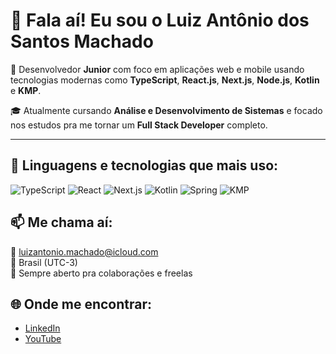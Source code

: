 # 👋 Fala aí! Eu sou o Luiz Antônio dos Santos Machado

🎯 Desenvolvedor **Junior** com foco em aplicações web e mobile usando tecnologias modernas como **TypeScript**, **React.js**, **Next.js**, **Node.js**, **Kotlin** e **KMP**.

🎓 Atualmente cursando **Análise e Desenvolvimento de Sistemas** e focado nos estudos pra me tornar um **Full Stack Developer** completo.

---

## 🧠 Linguagens e tecnologias que mais uso:

![TypeScript](https://img.shields.io/badge/-TypeScript-3178C6?style=for-the-badge&logo=typescript&logoColor=white)
![React](https://img.shields.io/badge/-React-20232A?style=for-the-badge&logo=react&logoColor=61DAFB)
![Next.js](https://img.shields.io/badge/-Next.js-000000?style=for-the-badge&logo=nextdotjs&logoColor=white)
![Kotlin](https://img.shields.io/badge/-Kotlin-7F52FF?style=for-the-badge&logo=kotlin&logoColor=white)
![Spring](https://img.shields.io/badge/-Spring-6DB33F?style=for-the-badge&logo=spring&logoColor=white)
![KMP](https://img.shields.io/badge/-Kotlin%20Multiplatform-0095D5?style=for-the-badge&logo=kotlin&logoColor=white)


## 📫 Me chama aí:

📧 luizantonio.machado@icloud.com  
📍 Brasil (UTC-3)  
🚀 Sempre aberto pra colaborações e freelas

## 🌐 Onde me encontrar:

- [LinkedIn](https://www.linkedin.com/in/SEU-LINK-AQUI)  
- [YouTube](https://www.youtube.com/@SEU-CANAL-AQUI)
